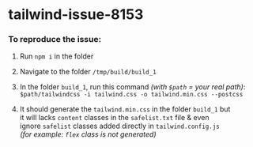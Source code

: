 # tailwind-issue-8153

### To reproduce the issue:
1. Run `npm i` in the folder
  
2. Navigate to the folder `/tmp/build/build_1`  

3. In the folder `build_1`, run this command _(with `$path` = your real path)_:  
`$path/tailwindcss -i tailwind.css -o tailwind.min.css --postcss`  

4. It should generate the `tailwind.min.css` in the folder `build_1` but   
it will lacks `content` classes in the `safelist.txt` file & even  
ignore `safelist` classes added directly in `tailwind.config.js`  
_(for example: `flex` class is not generated)_

